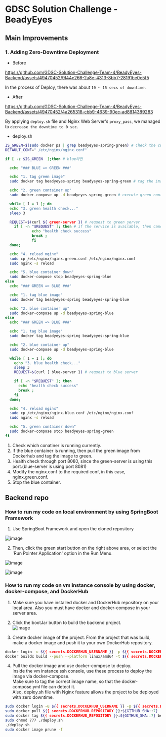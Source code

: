 # GDSC Solution Challenge - BeadyEyes

## Main Improvements
### 1. Adding Zero-Downtime Deployment
- Before


https://github.com/GDSC-Solution-Challenge-Team-4/BeadyEyes-Backend/assets/49470452/9f44e266-2a8e-4313-8bb7-28191be0e5f5  

In the process of Deploy, there was about `10 ~ 15 secs of downtime`.


- After



https://github.com/GDSC-Solution-Challenge-Team-4/BeadyEyes-Backend/assets/49470452/4a265318-cbb9-4639-90ec-ad8814389283  

By applying `deploy.sh` file and Nginx Web Server's `proxy_pass`, we managed to `decrease the downtime to 0 sec`.

- deploy.sh  
```bash
IS_GREEN=$(sudo docker ps | grep beadyeyes-spring-green) # Check the current running container
DEFAULT_CONF=" /etc/nginx/nginx.conf"

if [ -z $IS_GREEN  ];then # blue라면

  echo "### BLUE => GREEN ###"

  echo "1. tag green image"
  sudo docker tag beadyeyes-spring beadyeyes-spring-green # tag the image to green

  echo "2. green container up"
  sudo docker-compose up -d beadyeyes-spring-green # execute green container

  while [ 1 = 1 ]; do
  echo "3. green health check..."
  sleep 3

  REQUEST=$(curl ${ green-server }) # request to green server
    if [ -n "$REQUEST" ]; then # if the service is available, then cancel health check
            echo "health check success"
            break ;
            fi
  done;

  echo "4. reload nginx"
  sudo cp /etc/nginx/nginx.green.conf /etc/nginx/nginx.conf
  sudo nginx -s reload

  echo "5. blue container down"
  sudo docker-compose stop beadyeyes-spring-blue
else
  echo "### GREEN => BLUE ###"

  echo "1. tag blue image"
  sudo docker tag beadyeyes-spring beadyeyes-spring-blue

  echo "2. blue container up"
  sudo docker-compose up -d beadyeyes-spring-blue
else
  echo "### GREEN => BLUE ###"

  echo "1. tag blue image"
  sudo docker tag beadyeyes-spring beadyeyes-spring-blue

  echo "2. blue container up"
  sudo docker-compose up -d beadyeyes-spring-blue

  while [ 1 = 1 ]; do
    echo "3. blue health check..."
    sleep 3
    REQUEST=$(curl { blue-server }) # request to blue server

    if [ -n "$REQUEST" ]; then 
      echo "health check success"
      break ;
    fi
  done;

  echo "4. reload nginx"
  sudo cp /etc/nginx/nginx.blue.conf /etc/nginx/nginx.conf
  sudo nginx -s reload

  echo "5. green container down"
  sudo docker-compose stop beadyeyes-spring-green
fi
```
1. Check which conatiner is running currently.  
2. If the blue container is running, then pull the green image from Dockerhub and tag the image to green.
3. Health check through port 8080, since the green-server is using this port.(blue-server is using port 8081)
4. Modify the nginx.conf to the required conf, in this case, nginx.green.conf.
5. Stop the blue container.


## Backend repo

### How to run my code on local environment by using SpringBoot Framework
1. Use SpringBoot Framework and open the cloned repository  


![image](https://github.com/GDSC-Solution-Challenge-Team-4/BeadyEyes-Backend/assets/49470452/ccc97d74-6631-4892-90ea-d7167731e258)

2. Then, click the green start button on the right above area, or select the 'Run Pointer Application' option in the Run Menu.  


![image](https://github.com/GDSC-Solution-Challenge-Team-4/BeadyEyes-Backend/assets/49470452/c8a06217-5c7a-4d37-825a-e6b102817d17)

![image](https://github.com/GDSC-Solution-Challenge-Team-4/BeadyEyes-Backend/assets/49470452/23fd330c-2d12-4b78-9795-518fc58a48f7)


### How to run my code on vm instance console by using docker, docker-compose, and DockerHub

1. Make sure you have installed docker and DockerHub repository on your local area. Also you must have docker and docker-compose in your server area.  

2. Click the bootJar button to build the backend project.  
![image](https://github.com/GDSC-Solution-Challenge-Team-4/BeadyEyes-Backend/assets/49470452/c141d028-3163-4758-a22e-810b5f973ad4)


3. Create docker image of the project.
From the project that was build, make a docker image and push it to your own DockerHub repository.  
```bash
docker login -u ${{ secrets.DOCKERHUB_USERNAME }} -p ${{ secrets.DOCKERHUB_PASSWORD }}
docker buildx build --push --platform linux/amd64 -t ${{ secrets.DOCKERHUB_REPOSITORY }}:${GITHUB_SHA::7} .
```

4. Pull the docker image and use docker-compose to deploy.  
Inside the vm instance ssh console, use these process to deploy the image via docker-compose.  
Make sure to tag the correct image name, so that the docker-compose.yml file can detect it.  
Also, deploy.sh file with Nginx feature allows the project to be deployed with zero downtime.  
```bash
sudo docker login -u ${{ secrets.DOCKERHUB_USERNAME }} -p ${{ secrets.DOCKERHUB_PASSWORD }}
sudo docker pull ${{ secrets.DOCKERHUB_REPOSITORY }}:${GITHUB_SHA::7}
sudo docker tag ${{ secrets.DOCKERHUB_REPOSITORY }}:${GITHUB_SHA::7} beadyeyes-spring
sudo chmod 777 ./deploy.sh
./deploy.sh
sudo docker image prune -f
```
